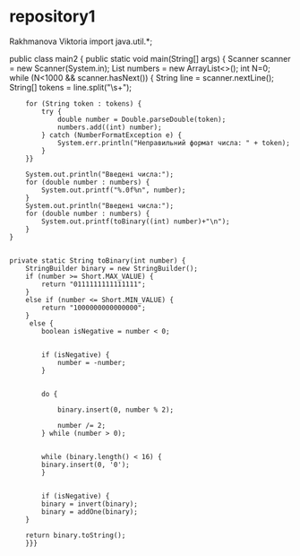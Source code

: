 # repository1
Rakhmanova Viktoria
import java.util.*;

public class main2 {
    public static void main(String[] args) {
        Scanner scanner = new Scanner(System.in);
        List<Integer> numbers = new ArrayList<>();
        int N=0;
        while (N<1000 && scanner.hasNext()) {
                String line = scanner.nextLine();
                String[] tokens = line.split("\\s+");

        for (String token : tokens) {
            try {
                double number = Double.parseDouble(token);
                numbers.add((int) number);
            } catch (NumberFormatException e) {
                System.err.println("Неправильний формат числа: " + token);
            }
        }}

        System.out.println("Введені числа:");
        for (double number : numbers) {
            System.out.printf("%.0f%n", number);
        }
        System.out.println("Введені числа:");
        for (double number : numbers) {
            System.out.printf(toBinary((int) number)+"\n");
        }
    }


    private static String toBinary(int number) {
        StringBuilder binary = new StringBuilder();
        if (number >= Short.MAX_VALUE) {
            return "0111111111111111";
        }
        else if (number <= Short.MIN_VALUE) {
            return "1000000000000000";
        }
         else {
            boolean isNegative = number < 0;


            if (isNegative) {
                number = -number;
            }


            do {

                binary.insert(0, number % 2);

                number /= 2;
            } while (number > 0);


            while (binary.length() < 16) {
            binary.insert(0, '0');
            }


            if (isNegative) {
            binary = invert(binary);
            binary = addOne(binary);
        }

        return binary.toString();
        }}}
